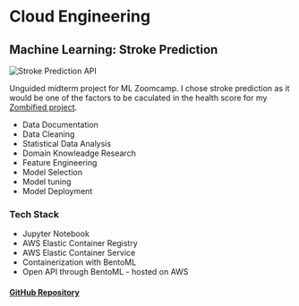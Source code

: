 # Cloud Engineering
## Machine Learning: Stroke Prediction 

![Stroke Prediction API](https://raw.githubusercontent.com/gregorywmorris/gregorywmorris.github.io/master/images/stroke-prediction-api.jpg)

Unguided midterm project for ML Zoomcamp. I chose stroke prediction as it would be one of the factors to be caculated in the health score for my [Zombified project](https://gregorywmorris.github.io/pages/product_management).

* Data Documentation
* Data Cleaning
* Statistical Data Analysis
* Domain Knowleadge Research
* Feature Engineering
* Model Selection
* Model tuning
* Model Deployment

### Tech Stack

* Jupyter Notebook
* AWS Elastic Container Registry
* AWS Elastic Container Service
* Containerization with BentoML
* Open API through BentoML - hosted on AWS

#### [GitHub Repository](https://github.com/gregorywmorris/MLZoom2022/tree/main/midterm)


